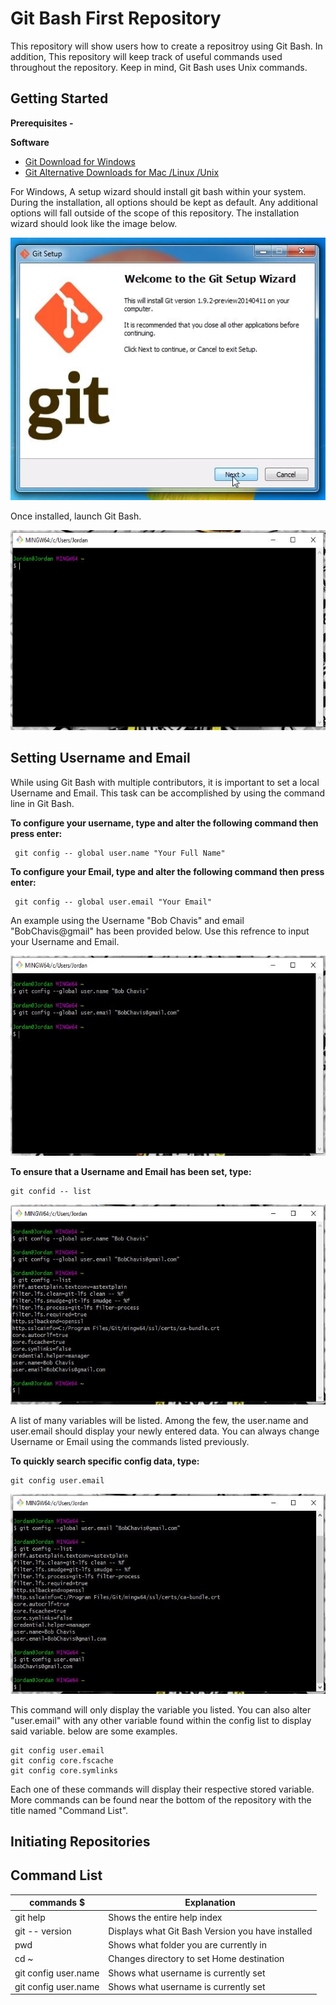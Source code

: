 # Git Bash First Repository

This repository will show users how to create a repositroy using Git Bash. In addition, This repository will keep track of useful commands used throughout the repository. Keep in mind, Git Bash uses Unix commands. 

## Getting Started

**Prerequisites -**

**Software**
- [Git Download for Windows](https://gitforwindows.org/)
- [Git Alternative Downloads for Mac /Linux /Unix](https://git-scm.com/downloads)

For Windows, A setup wizard should install git bash within your system. During the installation, all options should be kept as default. Any additional options will fall outside of the scope of this repository. The installation wizard should look like the image below.

<img src = "Git Pictures/Git Installing window.JPG" Width="600" height="420">

Once installed, launch Git Bash. 

<img src = "Git Pictures/Git Bash Command Line.JPG" Width="650" height="320">
 
## Setting Username and Email

While using Git Bash with multiple contributors, it is important to set a local Username and Email. This task can be accomplished by using the command line in Git Bash. 

**To configure your username, type and alter the following command then press enter:**
```
 git config -- global user.name "Your Full Name"
```
**To configure your Email, type and alter the following command then press enter:**

```
 git config -- global user.email "Your Email"
 ```
 
 An example using the Username "Bob Chavis" and email "BobChavis@gmail" has been provided below. Use this refrence to input your Username and Email.
 
<img src="Git Pictures/Username and Email.JPG" Width="650" height="320">

**To ensure that a Username and Email has been set, type:**

```
git confid -- list
```

<img src="Git Pictures/config Settings.JPG" Width="650" height="320">

A list of many variables will be listed. Among the few, the user.name and user.email should display your newly entered data. You can always change Username or Email using the commands listed previously. 

**To quickly search specific config data, type:**

```
git config user.email
```

<img src="Git Pictures/config shortcuts.JPG" Width="650" height="320">

This command will only display the variable you listed. You can also alter "user.email" with any other variable found within the config list to display said variable. below are some examples.

```
git config user.email
git config core.fscache
git config core.symlinks
```

Each one of these commands will display their respective stored variable. More commands can be found near the bottom of the repository with the title named "Command List".

## Initiating Repositories

<!-- To view HTML list properly, full screen and use soft wrap-->

## Command List

|                commands  $                   |                      Explanation                           |
|----------------------------------------------|------------------------------------------------------------|
|git help                                      |    Shows the entire help index                             |
|git -- version                                |    Displays what Git Bash Version you have installed       |
|pwd                                           |    Shows what folder you are currently in                  |
|cd ~                                          |    Changes directory to set Home destination               |
|git config user.name                          |    Shows what username is currently set                    |
|git config user.name                          |    Shows what username is currently set                    |


